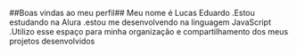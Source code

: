 ##Boas vindas ao meu perfil##
 Meu nome é Lucas Eduardo
 .Estou estudando na Alura
 .estou me desenvolvendo na linguagem JavaScript
 .Utilizo esse espaço para minha organização e compartilhamento dos meus projetos desenvolvidos
